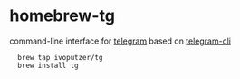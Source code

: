 homebrew-tg
===
command-line interface for [telegram](http://telegram.org) based on [telegram-cli](https://github.com/vysheng/tg)

```
  brew tap ivoputzer/tg
  brew install tg
```
